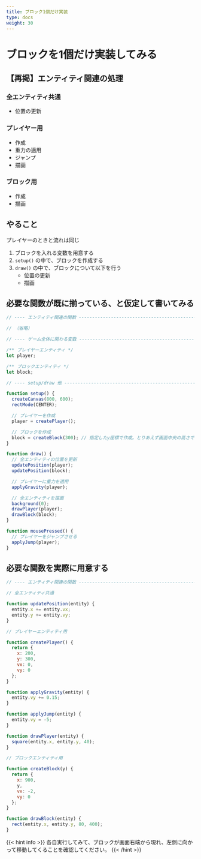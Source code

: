 ```yaml
---
title: ブロック1個だけ実装
type: docs
weight: 30
---
```



# ブロックを1個だけ実装してみる

## 【再掲】エンティティ関連の処理

### 全エンティティ共通

- 位置の更新

### プレイヤー用

- 作成
- 重力の適用
- ジャンプ
- 描画

### ブロック用

- 作成
- 描画


## やること

プレイヤーのときと流れは同じ

1. ブロックを入れる変数を用意する
1. `setup()` の中で、ブロックを作成する
1. `draw()` の中で、ブロックについて以下を行う
    - 位置の更新
    - 描画


## 必要な関数が既に揃っている、と仮定して書いてみる

```javascript
// ---- エンティティ関連の関数 --------------------------------------------------

// （省略）

// ---- ゲーム全体に関わる変数 --------------------------------------------------

/** プレイヤーエンティティ */
let player;

/** ブロックエンティティ */
let block;

// ---- setup/draw 他 ----------------------------------------------------------

function setup() {
  createCanvas(800, 600);
  rectMode(CENTER);

  // プレイヤーを作成
  player = createPlayer();

  // ブロックを作成
  block = createBlock(300); // 指定したy座標で作成。とりあえず画面中央の高さで
}

function draw() {
  // 全エンティティの位置を更新
  updatePosition(player);
  updatePosition(block);

  // プレイヤーに重力を適用
  applyGravity(player);

  // 全エンティティを描画
  background(0);
  drawPlayer(player);
  drawBlock(block);
}

function mousePressed() {
  // プレイヤーをジャンプさせる
  applyJump(player);
}
```


## 必要な関数を実際に用意する

```javascript
// ---- エンティティ関連の関数 --------------------------------------------------

// 全エンティティ共通

function updatePosition(entity) {
  entity.x += entity.vx;
  entity.y += entity.vy;
}

// プレイヤーエンティティ用

function createPlayer() {
  return {
    x: 200,
    y: 300,
    vx: 0,
    vy: 0
  };
}

function applyGravity(entity) {
  entity.vy += 0.15;
}

function applyJump(entity) {
  entity.vy = -5;
}

function drawPlayer(entity) {
  square(entity.x, entity.y, 40);
}

// ブロックエンティティ用

function createBlock(y) {
  return {
    x: 900,
    y,
    vx: -2,
    vy: 0
  };
}

function drawBlock(entity) {
  rect(entity.x, entity.y, 80, 400);
}
```

{{< hint info >}}
各自実行してみて、ブロックが画面右端から現れ、左側に向かって移動してくることを確認してください。
{{< /hint >}}
